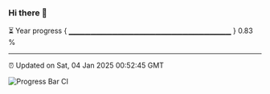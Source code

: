 ### Hi there 👋

⏳ Year progress { ▁▁▁▁▁▁▁▁▁▁▁▁▁▁▁▁▁▁▁▁▁▁▁▁▁▁▁▁▁▁ } 0.83 %

---

⏰ Updated on Sat, 04 Jan 2025 00:52:45 GMT

![Progress Bar CI](https://github.com/code-lakshay/GitHub-Actions-Demo/workflows/Progress%20Bar%20CI/badge.svg)
